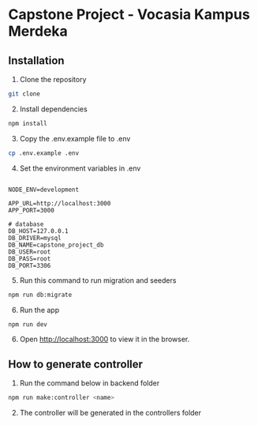 # Capstone Project - Vocasia Kampus Merdeka

## Installation

1. Clone the repository

```bash
git clone
```

2. Install dependencies

```bash
npm install
```

3. Copy the .env.example file to .env

```bash
cp .env.example .env
```

4. Set the environment variables in .env

```

NODE_ENV=development

APP_URL=http://localhost:3000
APP_PORT=3000

# database
DB_HOST=127.0.0.1
DB_DRIVER=mysql
DB_NAME=capstone_project_db
DB_USER=root
DB_PASS=root
DB_PORT=3306

```

5. Run this command to run migration and seeders

```bash
npm run db:migrate
```

6. Run the app

```bash
npm run dev
```

6. Open [http://localhost:3000](http://localhost:3000) to view it in the browser.

## How to generate controller

1. Run the command below in backend folder

```bash
npm run make:controller <name>
```

2. The controller will be generated in the controllers folder
